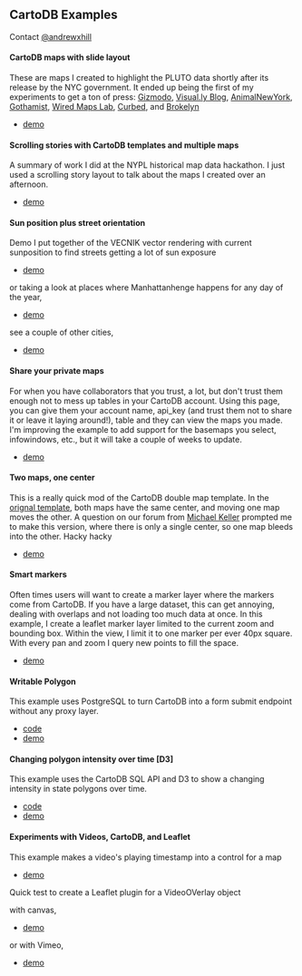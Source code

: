 ## CartoDB Examples

Contact [@andrewxhill](http://twitter.com/andrewxhill)

#### CartoDB maps with slide layout

These are maps I created to highlight the PLUTO data shortly after its release by the NYC government. It ended up being the first of my experiments to get a ton of press: [Gizmodo](http://gizmodo.com/see-nyc-from-a-new-angle-with-these-awesomely-nerdy-map-1093545954), [Visual.ly Blog](http://blog.visual.ly/visualizing-nycs-mappluto-database/), [AnimalNewYork](http://animalnewyork.com/2013/this-nyc-open-data-map-is-mind-bogglingly-comprehensive/), [Gothamist](http://gothamist.com/2013/08/10/geek_out_with_awesome_digital_maps.php), [Wired Maps Lab](http://www.wired.com/wiredscience/2013/08/nyc-pluto-data-map-party/), [Curbed](http://ny.curbed.com/archives/2013/08/09/boring_new_york_city_tax_data_makes_for_nonboring_maps.php), and [Brokelyn](http://brokelyn.com/new-project-takes-boring-tax-data-and-turns-it-into-cool-maps-about-nyc/)

 - [demo](http://andrewxhill.github.io/cartodb-examples/scroll-story/pluto/index.html)

 #### Scrolling stories with CartoDB templates and multiple maps

A summary of work I did at the NYPL historical map data hackathon. I just used a scrolling story layout to talk about the maps I created over an afternoon.

 - [demo](http://andrewxhill.github.io/cartodb-examples/scroll-story/basic/index.html)

#### Sun position plus street orientation

Demo I put together of the VECNIK vector rendering with current sunposition to find streets getting a lot of sun exposure

 - [demo](http://andrewxhill.github.io/cartodb-examples/manhattanhenge/today.html)

or taking a look at places where Manhattanhenge happens for any day of the year,

 - [demo](http://andrewxhill.github.io/cartodb-examples/manhattanhenge/year.html)

see a couple of other cities,

 - [demo](http://andrewxhill.github.io/cartodb-examples/manhattanhenge/index.html)

#### Share your private maps

For when you have collaborators that you trust, a lot, but don't trust them enough not to mess up tables in your CartoDB account. Using this page, you can give them your account name, api_key (and trust them not to share it or leave it laying around!), table and they can view the maps you made. I'm improving the example to add support for the basemaps you select, infowindows, etc., but it will take a couple of weeks to update.

 - [demo](http://andrewxhill.github.io/cartodb-examples/private-maps/index.html)

#### Two maps, one center

This is a really quick mod of the CartoDB double map template. In the [orignal template](http://cartodb.github.io/cartodb-publishing-templates/doublemap/), both maps have the same center, and moving one map moves the other. A question on our forum from [Michael Keller](https://twitter.com/mhkeller) prompted me to make this version, where there is only a single center, so one map bleeds into the other. Hacky hacky

 - [demo](http://andrewxhill.github.io/cartodb-examples/double-map-alt/index.html)

#### Smart markers

Often times users will want to create a marker layer where the markers come from CartoDB. If you have a large dataset, this can get annoying, dealing with overlaps and not loading too much data at once. In this example, I create a leaflet marker layer limited to the current zoom and bounding box. Within the view, I limit it to one marker per ever 40px square. With every pan and zoom I query new points to fill the space. 

 - [demo](http://andrewxhill.github.io/cartodb-examples/smart-markers/index.html)

#### Writable Polygon

This example uses PostgreSQL to turn CartoDB into a form submit endpoint without any proxy layer.

 - [code](http://github.com/andrewxhill/cartodb-examples/blob/master/writable)
 - [demo](http://andrewxhill.github.io/cartodb-examples/writable/index.html)

#### Changing polygon intensity over time [D3]

This example uses the CartoDB SQL API and D3 to show a changing intensity in state polygons over time.

 - [code](http://github.com/andrewxhill/cartodb-examples/blob/master/intensity-time)
 - [demo](http://andrewxhill.github.io/cartodb-examples/intensity-time/index.html)

#### Experiments with Videos, CartoDB, and Leaflet

This example makes a video's playing timestamp into a control for a map

 - [demo](http://andrewxhill.github.io/cartodb-examples/videomap/html5/index.html)

Quick test to create a Leaflet plugin for a VideoOVerlay object

with canvas,

 - [demo](http://andrewxhill.github.io/cartodb-examples/videomap/inset/index.html)

or with Vimeo,

 - [demo](http://andrewxhill.github.io/cartodb-examples/videomap/video-inset/index.html)



